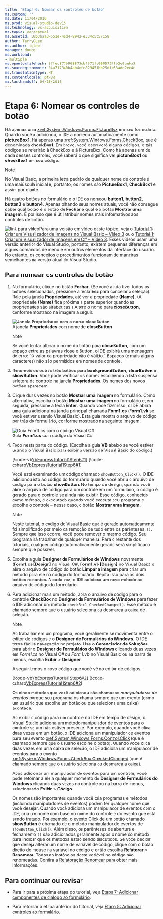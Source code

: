 ```yaml
---
title: 'Etapa 6: Nomear os controles de botão'
ms.custom: ''
ms.date: 11/04/2016
ms.prod: visual-studio-dev15
ms.technology: vs-acquisition
ms.topic: conceptual
ms.assetid: 56b3baa3-651e-4ad4-8942-e334c5c57158
author: TerryGLee
ms.author: tglee
manager: douge
ms.workload:
- multiple
ms.openlocfilehash: 57fec877b968873cb4571fe060572ffb2e6aeba3
ms.sourcegitcommit: 04a717340b4ab4efc82945fbb25dfe58add2ee4c
ms.translationtype: HT
ms.contentlocale: pt-BR
ms.lasthandoff: 04/28/2018
---
```

# <a name="step-6-name-your-button-controls"></a>Etapa 6: Nomear os controles de botão
Há apenas uma <xref:System.Windows.Forms.PictureBox> em seu formulário. Quando você a adicionou, o IDE a nomeou automaticamente como **pictureBox1**. Há apenas uma <xref:System.Windows.Forms.CheckBox>, que é denominada **checkBox1**. Em breve, você escreverá alguns códigos, e tais códigos se referirão à CheckBox e à PictureBox. Como há apenas um de cada desses controles, você saberá o que significa ver **pictureBox1** ou **checkBox1** em seu código.  

> [!NOTE]
>  No Visual Basic, a primeira letra padrão de qualquer nome de controle é uma maiúscula inicial e, portanto, os nomes são **PictureBox1**, **CheckBox1** e assim por diante.  

 Há quatro botões no formulário e o IDE os nomeou **button1**, **button2**, **button3** e **button4**. Apenas olhando seus nomes atuais, você não consegue saber qual botão é o botão de **Fechar** e qual é o botão **Mostrar uma imagem**. É por isso que é útil atribuir nomes mais informativos aos controles de botão.  
  
 ![link para vídeo](../data-tools/media/playvideo.gif "PlayVideo")Para uma versão em vídeo deste tópico, veja o [Tutorial 1: Criar um Visualizador de Imagens no Visual Basic – Vídeo 3](http://go.microsoft.com/fwlink/?LinkId=205213) ou o [Tutorial 1: Criar um Visualizador de Imagens em C# – Vídeo 3](http://go.microsoft.com/fwlink/?LinkId=205202). Esses vídeos usam uma versão anterior do Visual Studio, portanto, existem pequenas diferenças em alguns comandos de menu e em outros elementos da interface do usuário. No entanto, os conceitos e procedimentos funcionam de maneiras semelhantes na versão atual do Visual Studio.  
  
## <a name="to-name-your-button-controls"></a>Para nomear os controles de botão  
  
1.  No formulário, clique no botão **Fechar**. (Se você ainda tiver todos os botões selecionados, pressione a tecla **Esc** para cancelar a seleção). Role pela janela **Propriedades**, até ver a propriedade **(Name)**. (A propriedade **(Name)** fica próxima à parte superior quando as propriedades são alfabéticas.) Altere o nome para **closeButton**, conforme mostrado na imagem a seguir.  
  
     ![Janela Propriedades com o nome closeButton](../ide/media/express_setnameproperty.png "Express_SetNameProperty")  
A janela **Propriedades** com nome de **closeButton**  
  
    > [!NOTE]
    >  Se você tentar alterar o nome do botão para **closeButton**, com um espaço entre as palavras close e Button, o IDE exibirá uma mensagem de erro: "O valor da propriedade não é válido." Espaços (e mais alguns caracteres) não são permitidos em nomes de controle.  

2.  Renomeie os outros três botões para **backgroundButton**, **clearButton** e **showButton**. Você pode verificar os nomes escolhendo a lista suspensa seletora de controle na janela **Propriedades**. Os nomes dos novos botões aparecem.  
  
3.  Clique duas vezes no botão **Mostrar uma imagem** no formulário. Como alternativa, escolha o botão **Mostrar uma imagem** no formulário e, em seguida, pressione a tecla **Enter**. Quando você fizer isso, o IDE abrirá uma guia adicional na janela principal chamada **Form1.cs** (**Form1.vb** se você estiver usando Visual Basic). Esta guia mostra o arquivo de código por trás do formulário, conforme mostrado na seguinte imagem.  
  
     ![Guia Form1.cs com o código Visual C&#35;](../ide/media/express_showbuttoncode.png "Express_ShowButtonCode")  
Guia **Form1.cs** com código do Visual C#  
  
4.  Foco nesta parte do código. (Escolha a guia **VB** abaixo se você estiver usando o Visual Basic para exibir a versão de Visual Basic do código.)  

     [!code-vb[VbExpressTutorial1Step6#1](../ide/codesnippet/VisualBasic/step-6-name-your-button-controls_1.vb)]
     [!code-csharp[VbExpressTutorial1Step6#1](../ide/codesnippet/CSharp/step-6-name-your-button-controls_1.cs)]  

     Você está examinando um código chamado `showButton_Click()`. O IDE adicionou isto ao código do formulário quando você abriu o arquivo de código para o botão **showButton**. No tempo de design, quando você abre o arquivo de código para um controle em um formulário, o código é gerado para o controle se ainda não existir. Esse código, conhecido como *método*, é executado quando você executa seu programa e escolhe o controle – nesse caso, o botão **Mostrar uma imagem**.  

    > [!NOTE]
    >  Neste tutorial, o código do Visual Basic que é gerado automaticamente foi simplificado por meio da remoção de tudo entre os parênteses, `()`. Sempre que isso ocorre, você pode remover o mesmo código. Seu programa irá trabalhar de qualquer maneira. Para o restante dos tutoriais, qualquer código automaticamente gerado será simplificado sempre que possível.  
  
5.  Escolha a guia **Designer de Formulários do Windows** novamente (**Form1.cs [Design]** no Visual C#, **Form1.vb [Design]** no Visual Basic) e abra o arquivo de código do botão **Limpar a imagem** para criar um método para ele no código do formulário. Repita isso para os dois botões restantes. A cada vez, o IDE adiciona um novo método ao arquivo de código do formulário.  
  
6.  Para adicionar mais um método, abra o arquivo de código para o controle **CheckBox** no **Designer de Formulários do Windows** para fazer o IDE adicionar um método `checkBox1_CheckedChanged()`. Esse método é chamado sempre que o usuário seleciona ou desmarca a caixa de seleção.  
  
    > [!NOTE]
    >  Ao trabalhar em um programa, você geralmente se movimenta entre o editor de códigos e o **Designer de Formulários do Windows**. O IDE torna fácil a navegação no projeto. Use o **Gerenciador de Soluções** para abrir o **Designer de Formulários do Windows** clicando duas vezes em *Form1.cs* no Visual C# ou *Form1.vb* no Visual Basic ou na barra de menus, escolha **Exibir** > **Designer**.  
  
     A seguir temos o novo código que você vê no editor de códigos.  

     [!code-vb[VbExpressTutorial1Step6#2](../ide/codesnippet/VisualBasic/step-6-name-your-button-controls_2.vb)]
     [!code-csharp[VbExpressTutorial1Step6#2](../ide/codesnippet/CSharp/step-6-name-your-button-controls_2.cs)]  

     Os cinco métodos que você adicionou são chamados *manipuladores de eventos* porque seu programa os chama sempre que um evento (como um usuário que escolhe um botão ou que seleciona uma caixa) acontece.  
  
     Ao exibir o código para um controle no IDE em tempo de design, o Visual Studio adiciona um método manipulador de eventos para o controle se um não estiver presente. Por exemplo, quando você clica duas vezes em um botão, o IDE adiciona um manipulador de eventos para seu evento <xref:System.Windows.Forms.Control.Click> (que é chamado sempre que o usuário escolhe o botão). Quando você clica duas vezes em uma caixa de seleção, o IDE adiciona um manipulador de eventos para o evento <xref:System.Windows.Forms.CheckBox.CheckedChanged> (que é chamado sempre que o usuário seleciona ou desmarca a caixa).  
  
     Após adicionar um manipulador de eventos para um controle, você pode retornar a ele a qualquer momento do **Designer de Formulários do Windows** clicando duas vezes no controle ou na barra de menus, selecionando **Exibir** > **Código**.  
  
     Os nomes são importantes quando você cria programas e métodos (incluindo manipuladores de eventos) podem ter qualquer nome que você desejar. Quando você adiciona um manipulador de eventos com o IDE, cria um nome com base no nome do controle e do evento que está sendo tratado. Por exemplo, o evento Click de um botão chamado **showButton** é chamado de o método manipulador de eventos de `showButton_Click()`. Além disso, os parênteses de abertura e fechamento `()` são adicionados geralmente após o nome do método para indicar que os métodos estão sendo discutidos. Se você decidir que deseja alterar um nome de variável de código, clique com o botão direito do mouse na variável no código e então escolha **Refatorar** > **Renomear**. Todas as instâncias desta variável no código são renomeadas. Confira a [Refatoração Renomear](../ide/reference/rename.md) para obter mais informações.
  
## <a name="to-continue-or-review"></a>Para continuar ou revisar  
  
-   Para ir para a próxima etapa do tutorial, veja [Etapa 7: Adicionar componentes de diálogo ao formulário](../ide/step-7-add-dialog-components-to-your-form.md).  
  
-   Para retornar à etapa anterior do tutorial, veja [Etapa 5: Adicionar controles ao formulário](../ide/step-5-add-controls-to-your-form.md).
